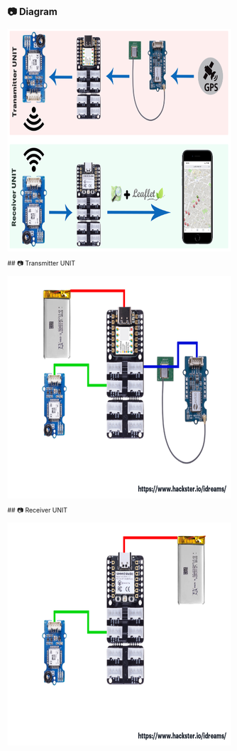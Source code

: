 ## 📷 Diagram
<p align="center">
  <img width="750" height="500" src="https://github.com/idreamsi/E5MAT/blob/main/schematic/diagram.png?raw=true">
</p>
## 📷 Transmitter UNIT
<p align="center">
  <img width="750" height="500" src="https://github.com/idreamsi/E5MAT/blob/main/schematic/transmitter_unit.png?raw=true">
</p>
## 📷 Receiver UNIT
<p align="center">
  <img width="750" height="500" src="https://github.com/idreamsi/E5MAT/blob/main/schematic/receiver_unit.png?raw=true">
</p>

